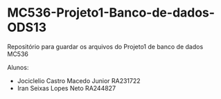 # MC536-Projeto1-Banco-de-dados-ODS13
Repositório para guardar os arquivos do Projeto1 de banco de dados MC536

Alunos:
- Jociclelio Castro Macedo Junior RA231722
- Iran Seixas Lopes Neto RA244827